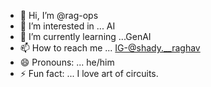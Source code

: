 - 👋 Hi, I’m @rag-ops
- 👀 I’m interested in ... AI
- 🌱 I’m currently learning ...GenAI
- 📫 How to reach me ... IG-@shady.__raghav
- 😄 Pronouns: ... he/him
- ⚡ Fun fact: ... I love art of circuits.

<!---
rag-ops/rag-ops is a ✨ special ✨ repository because its `README.md` (this file) appears on your GitHub profile.
You can click the Preview link to take a look at your changes.
--->

